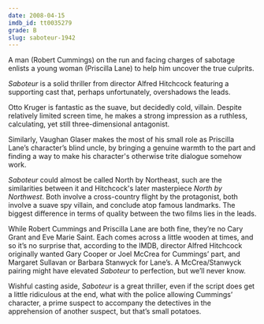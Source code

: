 ```yaml
---
date: 2008-04-15
imdb_id: tt0035279
grade: B
slug: saboteur-1942
---
```


A man (Robert Cummings) on the run and facing charges of sabotage enlists a young woman (Priscilla Lane) to help him uncover the true culprits.

_Saboteur_ is a solid thriller from director Alfred Hitchcock featuring a supporting cast that, perhaps unfortunately, overshadows the leads.

Otto Kruger is fantastic as the suave, but decidedly cold, villain. Despite relatively limited screen time, he makes a strong impression as a ruthless, calculating, yet still three-dimensional antagonist.

Similarly, Vaughan Glaser makes the most of his small role as Priscilla Lane’s character’s blind uncle, by bringing a genuine warmth to the part and finding a way to make his character's otherwise trite dialogue somehow work.

_Saboteur_ could almost be called North by Northeast, such are the similarities between it and Hitchcock's later masterpiece <span data-imdb-id="tt0053125">_North by Northwest_</span>. Both involve a cross-country flight by the protagonist, both involve a suave spy villain, and conclude atop famous landmarks. The biggest difference in terms of quality between the two films lies in the leads.

While Robert Cummings and Priscilla Lane are both fine, they’re no Cary Grant and Eve Marie Saint. Each comes across a little wooden at times, and so it’s no surprise that, according to the IMDB, director Alfred Hitchcock originally wanted Gary Cooper or Joel McCrea for Cummings’ part, and Margaret Sullavan or Barbara Stanwyck for Lane’s. A McCrea/Stanwyck pairing might have elevated _Saboteur_ to perfection, but we’ll never know.

Wishful casting aside, _Saboteur_ is a great thriller, even if the script does get a little ridiculous at the end, what with the police allowing Cummings’ character, a prime suspect to accompany the detectives in the apprehension of another suspect, but that’s small potatoes.
